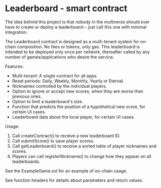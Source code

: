 # Leaderboard - smart contract

The idea behind this project is that nobody in the multiverse should ever have to create or deploy a leaderboard-- just call this one with minimal integration.

The Leaderboard contract is designed as a multi-tenant system for on-chain composition. No fees or tokens, only gas. This leaderboard is intended to be deployed only once per network, thereafter called by any number of games/applications who desire the service.

Features:
- Multi-tenant: A single contract for all apps.
- Reset periods: Daily, Weekly, Monthly, Yearly or Eternal.
- Nicknames controlled by the individual players.
- Option to ignore or accept new scores, when they are worse than previous ones.
- Option to limit a leaderboard's size.
- Function that predicts the position of a hypothetical new score, for certain UI cases.
- Leaderboard data about the local player, for certain UI cases.

Usage:
1. Call createContract() to receive a new leaderboard ID.
2. Call submitScore() to save player scores.
3. Call getLeaderboard() to receive a sorted table of player nicknames and scores.
4. Players can call registerNickname() to change how they appear on all leaderboards.

See the ExampleGame.sol for an example of on-chain usage.

See function headers for details about parameters and return values.
